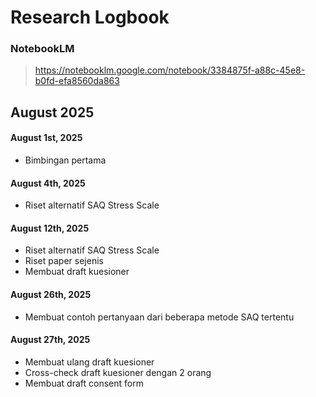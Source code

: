 # Research Logbook

### NotebookLM
> https://notebooklm.google.com/notebook/3384875f-a88c-45e8-b0fd-efa8560da863

## August 2025

#### August 1st, 2025
- Bimbingan pertama

#### August 4th, 2025
- Riset alternatif SAQ Stress Scale

#### August 12th, 2025
- Riset alternatif SAQ Stress Scale
- Riset paper sejenis
- Membuat draft kuesioner

#### August 26th, 2025
- Membuat contoh pertanyaan dari beberapa metode SAQ tertentu

#### August 27th, 2025
- Membuat ulang draft kuesioner
- Cross-check draft kuesioner dengan 2 orang
- Membuat draft consent form